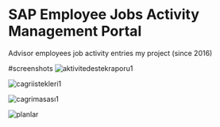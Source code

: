 # SAP Employee Jobs Activity Management Portal
Advisor employees job activity entries my project (since 2016)

#screenshots
![aktivitedestekraporu1](https://user-images.githubusercontent.com/12815851/96658903-6783cd80-134e-11eb-85b7-9c85ab2ac7c8.JPG)

![cagriistekleri1](https://user-images.githubusercontent.com/12815851/96658905-681c6400-134e-11eb-8f10-c034fec37ec0.JPG)

![cagrimasası1](https://user-images.githubusercontent.com/12815851/96658907-68b4fa80-134e-11eb-92ac-32ecf6a837dc.JPG)

![planlar](https://user-images.githubusercontent.com/12815851/96658913-694d9100-134e-11eb-8226-5f2056840c1f.JPG)
